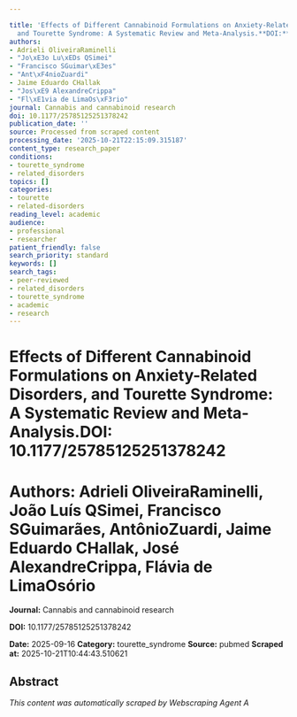 ```yaml
---

title: 'Effects of Different Cannabinoid Formulations on Anxiety-Related Disorders,
  and Tourette Syndrome: A Systematic Review and Meta-Analysis.**DOI:** 10.1177/25785125251378242'
authors:
- Adrieli OliveiraRaminelli
- "Jo\xE3o Lu\xEDs QSimei"
- "Francisco SGuimar\xE3es"
- "Ant\xF4nioZuardi"
- Jaime Eduardo CHallak
- "Jos\xE9 AlexandreCrippa"
- "Fl\xE1via de LimaOs\xF3rio"
journal: Cannabis and cannabinoid research
doi: 10.1177/25785125251378242
publication_date: ''
source: Processed from scraped content
processing_date: '2025-10-21T22:15:09.315187'
content_type: research_paper
conditions:
- tourette_syndrome
- related_disorders
topics: []
categories:
- tourette
- related-disorders
reading_level: academic
audience:
- professional
- researcher
patient_friendly: false
search_priority: standard
keywords: []
search_tags:
- peer-reviewed
- related_disorders
- tourette_syndrome
- academic
- research
---
```




# Effects of Different Cannabinoid Formulations on Anxiety-Related Disorders, and Tourette Syndrome: A Systematic Review and Meta-Analysis.**DOI:** 10.1177/25785125251378242

# **Authors:** Adrieli OliveiraRaminelli, João Luís QSimei, Francisco SGuimarães, AntônioZuardi, Jaime Eduardo CHallak, José AlexandreCrippa, Flávia de LimaOsório

**Journal:** Cannabis and cannabinoid research

**DOI:** 10.1177/25785125251378242

**Date:** 2025-09-16
**Category:** tourette_syndrome
**Source:** pubmed
**Scraped at:** 2025-10-21T10:44:43.510621
## Abstract
*This content was automatically scraped by Webscraping Agent A*